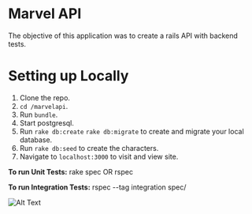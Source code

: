 # Marvel API

The objective of this application was to create a rails API with backend tests.

# Setting up Locally

1. Clone the repo.
2. `cd /marvelapi`.
3. Run `bundle`.
4. Start postgresql.
5. Run `rake db:create` `rake db:migrate` to create and migrate your local database.
6. Run `rake db:seed` to create the characters.
7. Navigate to `localhost:3000` to visit and view site.

**To run Unit Tests:**
rake spec OR rspec

**To run Integration Tests:**
rspec --tag integration spec/

![Alt Text](https://media1.tenor.com/images/ea7341c2a9e1faf6c1ffff361e683cdc/tenor.gif?itemid=4947851)
